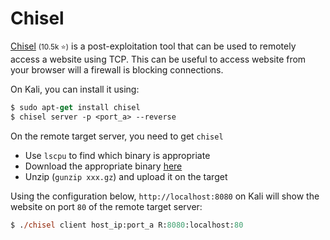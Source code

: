 # Chisel

<div class="row row-cols-lg-2"><div>

[Chisel](https://github.com/jpillora/chisel) <small>(10.5k ⭐)</small> is a post-exploitation tool that can be used to remotely access a website using TCP. This can be useful to access website from your browser will a firewall is blocking connections.

On Kali, you can install it using:

```ps
$ sudo apt-get install chisel
$ chisel server -p <port_a> --reverse
```
</div><div>

On the remote target server, you need to get `chisel`

* Use `lscpu` to find which binary is appropriate
* Download the appropriate binary [here](https://github.com/jpillora/chisel/releases/)
* Unzip (`gunzip xxx.gz`) and upload it on the target

Using the configuration below, `http://localhost:8080` on Kali will show the website on port `80` of the remote target server:

```ps
$ ./chisel client host_ip:port_a R:8080:localhost:80
```
</div></div>